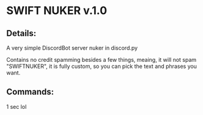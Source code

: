 # SWIFT NUKER v.1.0

## Details:
A very simple DiscordBot server nuker in discord.py

Contains no credit spamming besides a few things, meaing, it will not spam "SWIFTNUKER", it is fully custom, so you can pick the text and phrases you want.

## Commands:

1 sec lol
